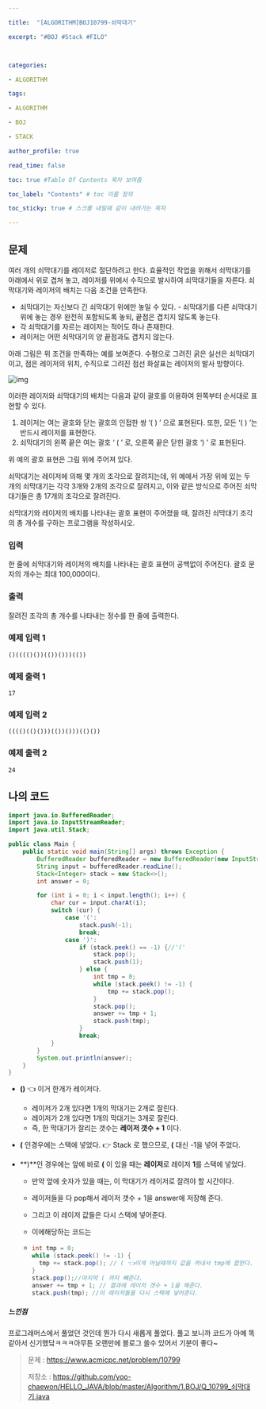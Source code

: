 ```yaml
---

title:  "[ALGORITHM]BOJ10799-쇠막대기"

excerpt: "#BOJ #Stack #FILO"



categories:

- ALGORITHM

tags:

- ALGORITHM

- BOJ

- STACK

author_profile: true

read_time: false 

toc: true #Table Of Contents 목차 보여줌

toc_label: "Contents" # toc 이름 정의

toc_sticky: true # 스크롤 내릴때 같이 내려가는 목차

---
```




## 문제

여러 개의 쇠막대기를 레이저로 절단하려고 한다. 효율적인 작업을 위해서 쇠막대기를 아래에서 위로 겹쳐 놓고, 레이저를 위에서 수직으로 발사하여 쇠막대기들을 자른다. 쇠막대기와 레이저의 배치는 다음 조건을 만족한다.

- 쇠막대기는 자신보다 긴 쇠막대기 위에만 놓일 수 있다. - 쇠막대기를 다른 쇠막대기 위에 놓는 경우 완전히 포함되도록 놓되, 끝점은 겹치지 않도록 놓는다.
- 각 쇠막대기를 자르는 레이저는 적어도 하나 존재한다.
- 레이저는 어떤 쇠막대기의 양 끝점과도 겹치지 않는다. 

아래 그림은 위 조건을 만족하는 예를 보여준다. 수평으로 그려진 굵은 실선은 쇠막대기이고, 점은 레이저의 위치, 수직으로 그려진 점선 화살표는 레이저의 발사 방향이다.

![img](https://onlinejudgeimages.s3-ap-northeast-1.amazonaws.com/problem/10799/1.png)

이러한 레이저와 쇠막대기의 배치는 다음과 같이 괄호를 이용하여 왼쪽부터 순서대로 표현할 수 있다.

1. 레이저는 여는 괄호와 닫는 괄호의 인접한 쌍 ‘( ) ’ 으로 표현된다. 또한, 모든 ‘( ) ’는 반드시 레이저를 표현한다.
2. 쇠막대기의 왼쪽 끝은 여는 괄호 ‘ ( ’ 로, 오른쪽 끝은 닫힌 괄호 ‘) ’ 로 표현된다. 

위 예의 괄호 표현은 그림 위에 주어져 있다.

쇠막대기는 레이저에 의해 몇 개의 조각으로 잘려지는데, 위 예에서 가장 위에 있는 두 개의 쇠막대기는 각각 3개와 2개의 조각으로 잘려지고, 이와 같은 방식으로 주어진 쇠막대기들은 총 17개의 조각으로 잘려진다. 

쇠막대기와 레이저의 배치를 나타내는 괄호 표현이 주어졌을 때, 잘려진 쇠막대기 조각의 총 개수를 구하는 프로그램을 작성하시오.

### 입력

한 줄에 쇠막대기와 레이저의 배치를 나타내는 괄호 표현이 공백없이 주어진다. 괄호 문자의 개수는 최대 100,000이다. 

### 출력

잘려진 조각의 총 개수를 나타내는 정수를 한 줄에 출력한다.



### 예제 입력 1

```
()(((()())(())()))(())
```

### 예제 출력 1

```
17
```

### 예제 입력 2

```
(((()(()()))(())()))(()())
```

### 예제 출력 2

```
24
```



## 나의 코드

```java
import java.io.BufferedReader;
import java.io.InputStreamReader;
import java.util.Stack;

public class Main {
    public static void main(String[] args) throws Exception {
        BufferedReader bufferedReader = new BufferedReader(new InputStreamReader(System.in));
        String input = bufferedReader.readLine();
        Stack<Integer> stack = new Stack<>();
        int answer = 0;

        for (int i = 0; i < input.length(); i++) {
            char cur = input.charAt(i);
            switch (cur) {
                case '(':
                    stack.push(-1);
                    break;
                case ')':
                    if (stack.peek() == -1) {//'('
                        stack.pop();
                        stack.push(1);
                    } else {
                        int tmp = 0;
                        while (stack.peek() != -1) {
                            tmp += stack.pop();
                        }
                        stack.pop();
                        answer += tmp + 1;
                        stack.push(tmp);
                    }
                    break;
            }
        }
        System.out.println(answer);
    }
}
```

- **()** 👈 이거 한개가 레이저다. 

  - 레이저가 2개 있다면 1개의 막대기는 2개로 잘린다.
  - 레이저가 2개 있다면 1개의 막대기는 3개로 잘린다.
  - 즉, 한 막대기가 잘리는 갯수는 **레이저 갯수 + 1** 이다.

- **(** 인경우에는 스택에 넣었다. 👉 Stack<Integer> 로 했으므로, **(** 대신 -1을 넣어 주었다.

- **)**인 경우에는 앞에 바로 **(** 이 있을 때는 **레이저**로 레이저 **1**를 스택에 넣었다.

  - 만약 앞에 숫자가 있을 때는, 이 막대기가 레이저로 잘려야 할 시간이다.

  - 레이저들을 다 pop해서 레이저 갯수 + 1을 answer에 저장해 준다. 

  - 그리고 이 레이저 값들은 다시 스택에 넣어준다.

  - 이에해당하는 코드는

  - ```java
    int tmp = 0;
    while (stack.peek() != -1) {
      tmp += stack.pop(); // ( 👈이게 아닐때까지 값을 꺼내서 tmp에 합한다. 즉 이는 레이저의 갯수가 된다.
    }
    stack.pop();//마지막 ( 까지 빼준다.
    answer += tmp + 1; // 결과에 레이저 갯수 + 1을 해준다.
    stack.push(tmp); //이 레이저들을 다시 스택에 넣어준다.
    ```



##### 느낀점

프로그래머스에서 풀었던 것인데 뭔가 다시 새롭게 풀었다. 풀고 보니까 코드가 아예 똑같아서 신기했닼ㅋㅋㅋ아무튼 오랜만에 블로그 쓸수 있어서 기분이 좋다~



> 문제 : https://www.acmicpc.net/problem/10799
>
> 저장소 : https://github.com/yoo-chaewon/HELLO_JAVA/blob/master/Algorithm/1.BOJ/Q_10799_쇠막대기.java

